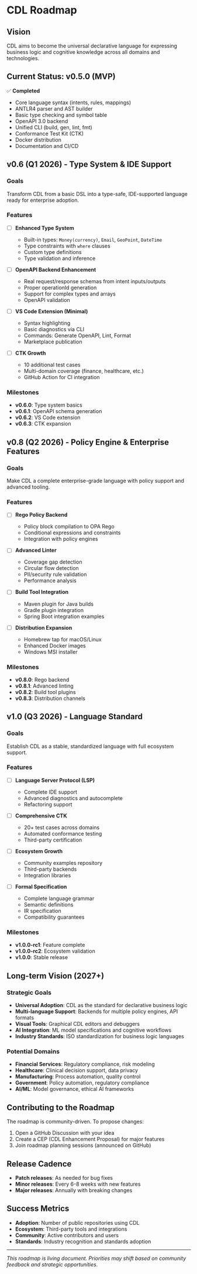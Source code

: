 # CDL Roadmap

## Vision

CDL aims to become the universal declarative language for expressing business logic and cognitive knowledge across all domains and technologies.

## Current Status: v0.5.0 (MVP)

✅ **Completed**
- Core language syntax (intents, rules, mappings)
- ANTLR4 parser and AST builder
- Basic type checking and symbol table
- OpenAPI 3.0 backend
- Unified CLI (build, gen, lint, fmt)
- Conformance Test Kit (CTK)
- Docker distribution
- Documentation and CI/CD

## v0.6 (Q1 2026) - Type System & IDE Support

### Goals
Transform CDL from a basic DSL into a type-safe, IDE-supported language ready for enterprise adoption.

### Features
- [ ] **Enhanced Type System**
  - Built-in types: `Money(currency)`, `Email`, `GeoPoint`, `DateTime`
  - Type constraints with `where` clauses
  - Custom type definitions
  - Type validation and inference

- [ ] **OpenAPI Backend Enhancement**
  - Real request/response schemas from intent inputs/outputs
  - Proper operationId generation
  - Support for complex types and arrays
  - OpenAPI validation

- [ ] **VS Code Extension (Minimal)**
  - Syntax highlighting
  - Basic diagnostics via CLI
  - Commands: Generate OpenAPI, Lint, Format
  - Marketplace publication

- [ ] **CTK Growth**
  - 10 additional test cases
  - Multi-domain coverage (finance, healthcare, etc.)
  - GitHub Action for CI integration

### Milestones
- **v0.6.0**: Type system basics
- **v0.6.1**: OpenAPI schema generation
- **v0.6.2**: VS Code extension
- **v0.6.3**: CTK expansion

## v0.8 (Q2 2026) - Policy Engine & Enterprise Features

### Goals
Make CDL a complete enterprise-grade language with policy support and advanced tooling.

### Features
- [ ] **Rego Policy Backend**
  - Policy block compilation to OPA Rego
  - Conditional expressions and constraints
  - Integration with policy engines

- [ ] **Advanced Linter**
  - Coverage gap detection
  - Circular flow detection
  - PII/security rule validation
  - Performance analysis

- [ ] **Build Tool Integration**
  - Maven plugin for Java builds
  - Gradle plugin integration
  - Spring Boot integration examples

- [ ] **Distribution Expansion**
  - Homebrew tap for macOS/Linux
  - Enhanced Docker images
  - Windows MSI installer

### Milestones
- **v0.8.0**: Rego backend
- **v0.8.1**: Advanced linting
- **v0.8.2**: Build tool plugins
- **v0.8.3**: Distribution channels

## v1.0 (Q3 2026) - Language Standard

### Goals
Establish CDL as a stable, standardized language with full ecosystem support.

### Features
- [ ] **Language Server Protocol (LSP)**
  - Complete IDE support
  - Advanced diagnostics and autocomplete
  - Refactoring support

- [ ] **Comprehensive CTK**
  - 20+ test cases across domains
  - Automated conformance testing
  - Third-party certification

- [ ] **Ecosystem Growth**
  - Community examples repository
  - Third-party backends
  - Integration libraries

- [ ] **Formal Specification**
  - Complete language grammar
  - Semantic definitions
  - IR specification
  - Compatibility guarantees

### Milestones
- **v1.0.0-rc1**: Feature complete
- **v1.0.0-rc2**: Ecosystem validation
- **v1.0.0**: Stable release

## Long-term Vision (2027+)

### Strategic Goals
- **Universal Adoption**: CDL as the standard for declarative business logic
- **Multi-language Support**: Backends for multiple policy engines, API formats
- **Visual Tools**: Graphical CDL editors and debuggers
- **AI Integration**: ML model specifications and cognitive workflows
- **Industry Standards**: ISO standardization for business logic languages

### Potential Domains
- **Financial Services**: Regulatory compliance, risk modeling
- **Healthcare**: Clinical decision support, data privacy
- **Manufacturing**: Process automation, quality control
- **Government**: Policy automation, regulatory compliance
- **AI/ML**: Model governance, ethical AI frameworks

## Contributing to the Roadmap

The roadmap is community-driven. To propose changes:

1. Open a GitHub Discussion with your idea
2. Create a CEP (CDL Enhancement Proposal) for major features
3. Join roadmap planning sessions (announced on GitHub)

## Release Cadence

- **Patch releases**: As needed for bug fixes
- **Minor releases**: Every 6-8 weeks with new features
- **Major releases**: Annually with breaking changes

## Success Metrics

- **Adoption**: Number of public repositories using CDL
- **Ecosystem**: Third-party tools and integrations
- **Community**: Active contributors and users
- **Standards**: Industry recognition and standards adoption

---

*This roadmap is living document. Priorities may shift based on community feedback and strategic opportunities.*
